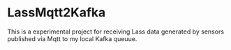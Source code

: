 # LassMqtt2Kafka

This is a experimental project for receiving Lass data generated by sensors published via Mqtt to my local Kafka queuue.
